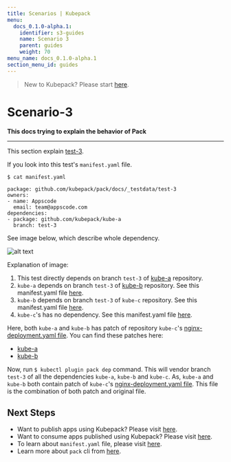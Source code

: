 ```yaml
---
title: Scenarios | Kubepack
menu:
  docs_0.1.0-alpha.1:
    identifier: s3-guides
    name: Scenario 3
    parent: guides
    weight: 70
menu_name: docs_0.1.0-alpha.1
section_menu_id: guides
---
```


> New to Kubepack? Please start [here](/docs/0.1.0-alpha.1/concepts/README).

# Scenario-3

**This docs trying to explain the behavior of Pack**
***

This section explain [test-3](https://github.com/kubepack/pack/tree/master/docs/_testdata/test-3).

If you look into this test's `manifest.yaml` file.

```console
$ cat manifest.yaml

package: github.com/kubepack/pack/docs/_testdata/test-3
owners:
- name: Appscode
  email: team@appscode.com
dependencies:
- package: github.com/kubepack/kube-a
  branch: test-3

```

See image below, which describe whole dependency.

![alt text](/docs/0.1.0-alpha.1/_testdata/test-3/test-3.jpg)


Explanation of image:

1. This test directly depends on branch `test-3` of [kube-a](https://github.com/kubepack/kube-a/tree/test-3) repository.
2. `kube-a` depends on branch `test-3` of [kube-b](https://github.com/kubepack/kube-b/tree/test-3) repository.
See this manifest.yaml file [here](https://github.com/kubepack/kube-a/blob/test-3/manifest.yaml).
3. `kube-b` depends on branch `test-3` of `kube-c` repository.
See this manifest.yaml file [here](https://github.com/kubepack/kube-b/blob/test-3/manifest.yaml).
4. `kube-c`'s has no dependency.
See this manifest.yaml file [here](https://github.com/kubepack/kube-c/blob/test-3/manifest.yaml).

Here, both `kube-a` and `kube-b` has patch of repository `kube-c`'s [nginx-deployment.yaml file](https://github.com/kubepack/kube-c/blob/test-3/nginx-deployment.yaml). You can find these patches here:

- [kube-a](https://github.com/kubepack/kube-a/blob/test-3/patch/github.com/kubepack/kube-c/nginx-deployment.yaml)
- [kube-b](https://github.com/kubepack/kube-b/blob/test-3/patch/github.com/kubepack/kube-c/nginx-deployment.yaml)

Now, run `$ kubectl plugin pack dep` command. This will vendor branch `test-3` of all the dependencies `kube-a`, `kube-b` and `kube-c`.
As, `kube-a` and `kube-b` both contain patch of `kube-c`'s [nginx-deployment.yaml file](https://github.com/kubepack/kube-c/blob/test-3/nginx-deployment.yaml).
This file is the combination of both patch and original file.

## Next Steps

- Want to publish apps using Kubepack? Please visit [here](/docs/0.1.0-alpha.1/concepts/how/publisher).
- Want to consume apps published using Kubepack? Please visit [here](/docs/0.1.0-alpha.1/concepts/how/user).
- To learn about `manifest.yaml` file, please visit [here](/docs/0.1.0-alpha.1/concepts/how/manifest).
- Learn more about `pack` cli from [here](/docs/0.1.0-alpha.1/concepts/how/cli).
